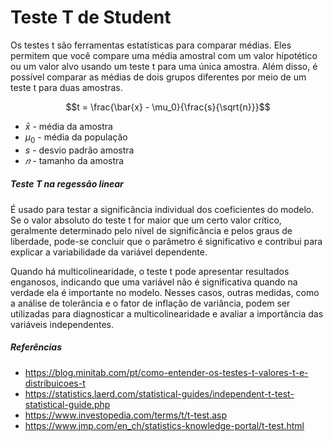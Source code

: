 # Teste T de Student
Os testes t são ferramentas estatísticas para comparar médias. Eles permitem que você compare uma média amostral com um valor hipotético ou um valor alvo usando um teste t para uma única amostra. Além disso, é possível comparar as médias de dois grupos diferentes por meio de um teste t para duas amostras.

$$t = \frac{\bar{x} - \mu_0}{\frac{s}{\sqrt{n}}}$$

- $\bar{x}$ - média da amostra
- $\mu_0$ - média da população
- $s$ - desvio padrão amostra
- $𝑛$ - tamanho da amostra

##### Teste T na regessão linear

É usado para testar a significância individual dos coeficientes do modelo. Se o valor absoluto do teste t for maior que um certo valor crítico, geralmente determinado pelo nível de significância e pelos graus de liberdade, pode-se concluir que o parâmetro é significativo e contribui para explicar a variabilidade da variável dependente.

Quando há multicolinearidade, o teste t pode apresentar resultados enganosos, indicando que uma variável não é significativa quando na verdade ela é importante no modelo. Nesses casos, outras medidas, como a análise de tolerância e o fator de inflação de variância, podem ser utilizadas para diagnosticar a multicolinearidade e avaliar a importância das variáveis independentes.


##### Referências
- https://blog.minitab.com/pt/como-entender-os-testes-t-valores-t-e-distribuicoes-t
- https://statistics.laerd.com/statistical-guides/independent-t-test-statistical-guide.php
- https://www.investopedia.com/terms/t/t-test.asp
- https://www.jmp.com/en_ch/statistics-knowledge-portal/t-test.html



